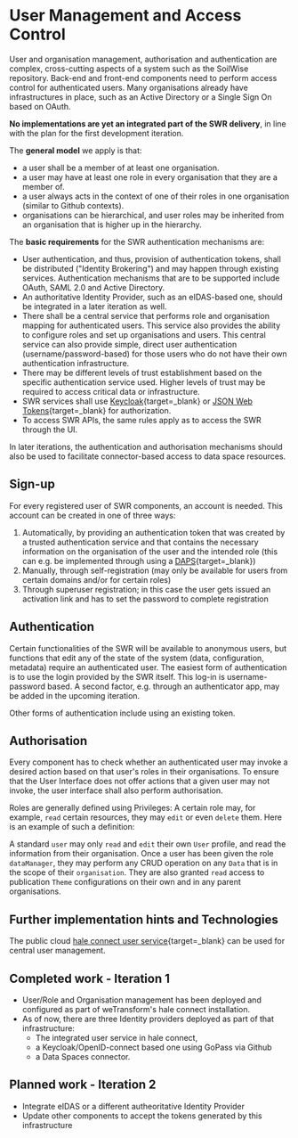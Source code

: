 # User Management and Access Control

User and organisation management, authorisation and authentication are complex, cross-cutting aspects of a system such as the SoilWise repository. Back-end and front-end components need to perform access control for authenticated users. Many organisations already have infrastructures in place, such as an Active Directory or a Single Sign On based on OAuth.

**No implementations are yet an integrated part of the SWR delivery**, in line with the plan for the first development iteration.

The **general model** we apply is that:

- a user shall be a member of at least one organisation.
- a user may have at least one role in every organisation that they are a member of.
- a user always acts in the context of one of their roles in one organisation (similar to Github contexts).
- organisations can be hierarchical, and user roles may be inherited from an organisation that is higher up in the hierarchy.

The **basic requirements** for the SWR authentication mechanisms are:

- User authentication, and thus, provision of authentication tokens, shall be distributed ("Identity Brokering") and may happen through existing services. Authentication mechanisms that are to be supported include OAuth, SAML 2.0 and Active Directory.
- An authoritative Identity Provider, such as an eIDAS-based one, should be integrated in a later iteration as well.
- There shall be a central service that performs role and organisation mapping for authenticated users. This service also provides the ability to configure roles and set up organisations and users. This central service can also provide simple, direct user authentication (username/password-based) for those users who do not have their own authentication infrastructure.
- There may be different levels of trust establishment based on the specific authentication service used. Higher levels of trust may be required to access critical data or infrastructure.
- SWR services shall use [Keycloak](https://www.keycloak.org/){target=_blank} or [JSON Web Tokens](https://jwt.io/){target=_blank}  for authorization.
- To access SWR APIs, the same rules apply as to access the SWR through the UI.

In later iterations, the authentication and authorisation mechanisms should also be used to facilitate connector-based access to data space resources.

## Sign-up

For every registered user of SWR components, an account is needed. This account can be created in one of three ways:

1. Automatically, by providing an authentication token that was created by a trusted authentication service and that contains the necessary information on the organisation of the user and the intended role (this can e.g. be implemented through using a [DAPS](https://github.com/International-Data-Spaces-Association/IDS-G/blob/main/Components/IdentityProvider/DAPS/README.md){target=_blank})
2. Manually, through self-registration (may only be available for users from certain domains and/or for certain roles)
3. Through superuser registration; in this case the user gets issued an activation link and has to set the password to complete registration

## Authentication

Certain functionalities of the SWR will be available to anonymous users, but functions that edit any of the state of the system (data, configuration, metadata) require an authenticated user. The easiest form of authentication is to use the login provided by the SWR itself. This log-in is username-password based. A second factor, e.g. through an authenticator app, may be added in the upcoming iteration.

Other forms of authentication include using an existing token.

## Authorisation

Every component has to check whether an authenticated user may invoke a desired action based on that user's roles in their organisations. To ensure that the User Interface does not offer actions that a given user may not invoke, the user interface shall also perform authorisation.

Roles are generally defined using Privileges: A certain role may, for example, `read` certain resources, they may `edit` or even `delete` them. Here is an example of such a definition:

A standard `user` may only `read` and `edit` their own `User` profile, and read the information from their organisation. Once a user has been given the role `dataManager`, they may perform any CRUD operation on any `Data` that is in the scope of their `organisation`. They are also granted `read` access to publication `Theme` configurations on their own and in any parent organisations.

## Further implementation hints and Technologies

The public cloud [hale connect user service](https://haleconnect.com/swagger/){target=_blank} can be used for central user management.

## Completed work - Iteration 1

- User/Role and Organisation management has been deployed and configured as part of weTransform's hale connect installation.
- As of now, there are three Identity providers deployed as part of that infrastructure:
    - The integrated user service in hale connect,
    - a Keycloak/OpenID-connect based one using GoPass via Github
    - a Data Spaces connector.

## Planned work - Iteration 2

- Integrate eIDAS or a different autheoritative Identity Provider
- Update other components to accept the tokens generated by this infrastructure
